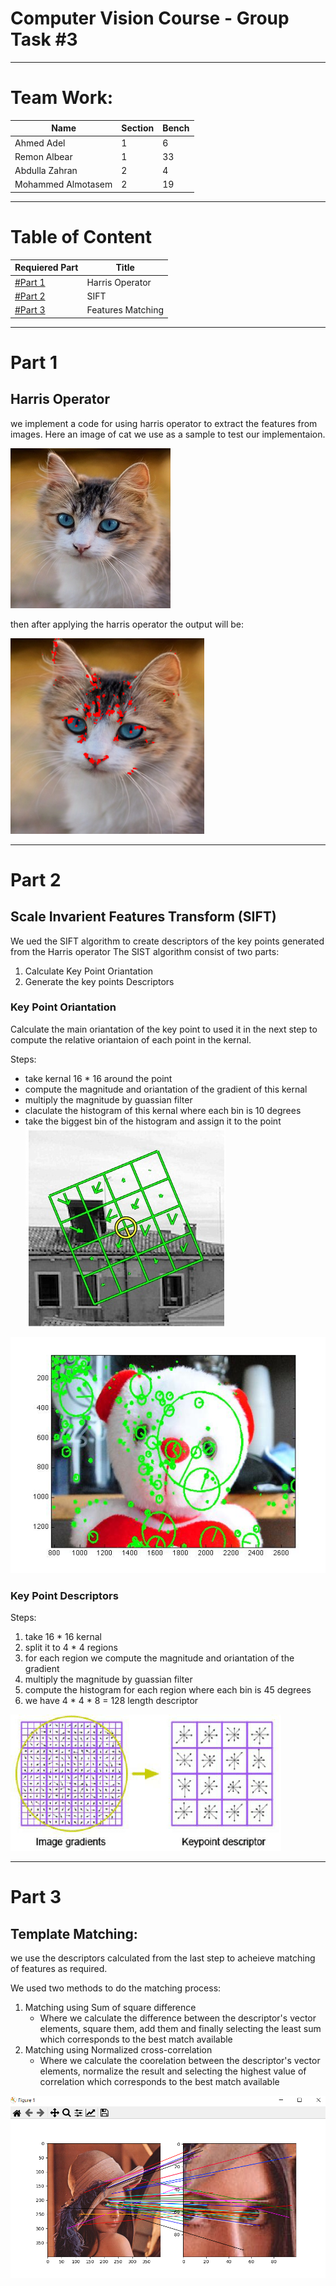 # Computer Vision Course - Group Task #3

---

# Team Work:

| Name | Section | Bench |
| ----------- | ----------- | ----------- |
| Ahmed Adel | 1 | 6 |
| Remon Albear | 1 | 33 |
| Abdulla Zahran | 2 | 4 |
| Mohammed Almotasem | 2 | 19 |

---

# Table of Content

| Requiered Part | Title |
| ----------- | ----------- |
| [#Part 1](#part-1) | Harris Operator|
| [#Part 2](#part-2) | SIFT |
| [#Part 3](#part-3) | Features Matching |


---

# Part 1
## Harris Operator
we implement a code for using harris operator to extract the features from images.
Here an image of cat we use as a sample to test our implementaion. 

![Main oriantation](screenshots/cat_rotate.jpeg)

then after applying the harris operator the output will be:

![Main oriantation](screenshots/catHarris.png)


---


# Part 2 

## Scale Invarient Features Transform (SIFT)
We ued the SIFT algorithm to create descriptors of the key points generated from the Harris operator
The SIST algorithm consist of two parts:
1. Calculate Key Point Oriantation
2. Generate the key points Descriptors
### Key Point Oriantation
Calculate the main oriantation of the key point to used it in the next step to compute the relative oriantaion of each point in the kernal.

Steps:
* take kernal 16 * 16 around the point 
* compute the magnitude and oriantation of the gradient of this kernal 
* multiply the magnitude by guassian filter 
* claculate the histogram of this kernal where each bin is 10 degrees 
* take the biggest bin of the histogram and assign it to the point
![Main oriantation](screenshots/oraintation.jpg)

![Main oriantation 2](screenshots/oraintation2.jpg)

### Key Point Descriptors
Steps:
1. take 16 * 16 kernal 
1. split it to 4 * 4 regions
1. for each region we compute the magnitude and oriantation of the gradient 
1. multiply the magnitude by guassian filter
1. compute the histogram for each region where each bin is 45 degrees 
1. we have 4 * 4 * 8 = 128 length descriptor  

![Main oriantation 2](screenshots/descriptors.png)


---

# Part 3

## Template Matching:

we use the descriptors calculated from the last step to acheieve matching of features as required.

We used two methods to do the matching process:
1. Matching using Sum of square difference
   * Where we calculate the difference between the descriptor's vector elements, square them, add them and finally selecting the least sum which corresponds to the best match available
2. Matching using Normalized cross-correlation
   * Where we calculate the coorelation between the descriptor's vector elements, normalize the result and selecting the highest value of correlation which corresponds to the best match available

![Matching Features](screenshots/lena.PNG)


